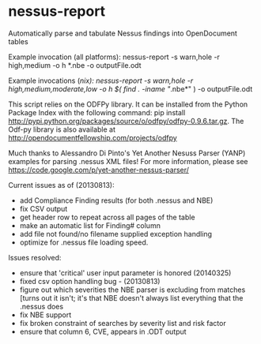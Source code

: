 nessus-report
=============

Automatically parse and tabulate Nessus findings into OpenDocument tables

Example invocation (all platforms):
nessus-report  -s warn,hole -r high,medium -o h  *.nbe -o outputFile.odt

Example invocations (*nix):
nessus-report  -s warn,hole -r high,medium,moderate,low -o h  $( find . -iname "*.nbe*" ) -o outputFile.odt

This script relies on the ODFPy library.  It can be installed from the Python Package Index with the following command:
pip install http://pypi.python.org/packages/source/o/odfpy/odfpy-0.9.6.tar.gz. The Odf-py library is also available at http://opendocumentfellowship.com/projects/odfpy

Much thanks to Alessandro Di Pinto's Yet Another Nesuss Parser (YANP) examples for parsing .nessus XML files!
For more information, please see https://code.google.com/p/yet-another-nessus-parser/

Current issues as of (20130813):


  - add Compliance Finding results (for both .nessus and NBE)
  - fix CSV output
  - get header row to repeat across all pages of the table
  - make an automatic list for Finding# column
  - add file not found/no filename supplied exception handling
  - optimize for .nessus file loading speed.

Issues resolved:
  - ensure that 'critical' user input parameter is honored (20140325)
  - fixed csv option handling bug - (20130813)
  - figure out which severities the NBE parser is excluding from matches [turns out it isn't; it's that NBE doesn't always list everything that the .nessus does    
  - fix NBE support  
  - fix broken constraint of searches by severity list and risk factor
  - ensure that column 6, CVE, appears in .ODT output
